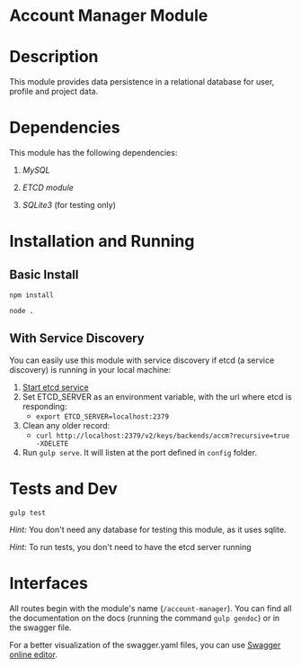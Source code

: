 # Account Manager Module

Description
===========
This module provides data persistence in a relational database for user, profile and project data.

Dependencies
===========
This module has the following dependencies:

1. *MySQL*

2. *ETCD module*

3. *SQLite3* (for testing only)

Installation and Running
============
## Basic Install
```npm install```

```node .```

## With Service Discovery
You can easily use this module with service discovery if etcd (a service discovery)
is running in your local machine:

1. [Start etcd service](https://github.com/coreos/etcd/releases/)
2. Set ETCD_SERVER as an environment variable, with the url where etcd is
responding:
    * `export ETCD_SERVER=localhost:2379`
3. Clean any older record:
    * `curl http://localhost:2379/v2/keys/backends/accm?recursive=true -XDELETE`
4. Run `gulp serve`. It will listen at the port defined in `config` folder.

Tests and Dev
=============
```gulp test```

*Hint:* You don't need any database for testing this module, as it uses sqlite.

*Hint:* To run tests, you don't need to have the etcd server running

Interfaces
==========
All routes begin with the module's name (`/account-manager`).
You can find all the documentation on the docs (running the command ```gulp gendoc```) or
in the swagger file.

For a better visualization of the swagger.yaml files, you can use [Swagger
online editor](http://editor.swagger.io/#/).
